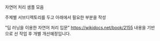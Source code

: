 자연어 처리 샘플 모음

주제별 서브디렉토리를 두고 아래에서 필요한 부분을 작성

"딥 러닝을 이용한 자연어 처리 입문" https://wikidocs.net/book/2155
내용을 기반으로 선 작업 후 개별 개선예정입니다.
